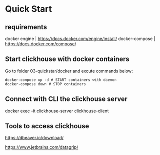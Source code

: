 # Quick Start

## requirements 
docker engine |  https://docs.docker.com/engine/install/
docker-compose | https://docs.docker.com/compose/

## Start clickhouse with docker containers
Go to folder 03-quickstar/docker and excute commands below:

    docker-compose up -d # START containers with daemon
    docker-compose down # STOP containers

## Connect with CLI the clickhouse server 
docker exec -it clickhouse-server clickhouse-client 

## Tools to access clickhouse 
https://dbeaver.io/download/ 

https://www.jetbrains.com/datagrip/
